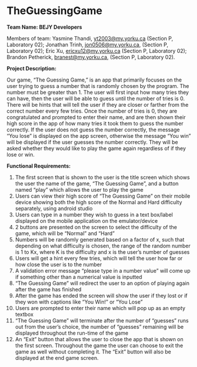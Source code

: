 # TheGuessingGame

**Team Name: BEJY Developers**

Members of team: Yasmine Thandi, yt2003@my.yorku.ca (Section P, Laboratory 02); Jonathan Trinh, jon0506@my.yorku.ca, (Section P, Laboratory 02); Eric Xu, ericxu12@my.yorku.ca  (Section P, Laboratory 02); Brandon Petherick, branest@my.yorku.ca, (Section P, Laboratory 02).

**Project Description:**

  Our game, “The Guessing Game,” is an app that primarily focuses on the user trying to guess a number that is randomly chosen by the program. The number must be greater than 1. The user will first input how many tries they can have, then the user will be able to guess until the number of tries is 0. There will be hints that will tell the user if they are closer or farther from the correct number every few tries. Once the number of tries is 0, they are congratulated and prompted to enter their name, and are then shown their high score in the app of how many tries it took them to guess the number correctly. If the user does not guess the number correctly, the message “You lose” is displayed on the app screen, otherwise the message “You win” will be displayed if the user guesses the number correctly. They will be asked whether they would like to play the game again regardless of if they lose or win.
   
 **Functional Requirements:**

1.	The first screen that is shown to the user is the title screen which shows the user the name of the game, “The Guessing Game”, and a button named “play” which allows the user to play the game
2.	Users can view their high score of “The Guessing Game” on their mobile device showing both the high score of the Normal and Hard difficulty separately, using android studio
3.	Users can type in a number they wish to guess in a text box/label displayed on the mobile application on the emulator/device
4.	2 buttons are presented on the screen to select the difficulty of the game, which will be “Normal” and “Hard”
5.	Numbers will be randomly generated based on a factor of x, such that depending on what difficulty is chosen, the range of the random number is 1 to Kx, where K is the difficulty and x is the user’s number of guesses 
6.	Users will get a hint every few tries, which will tell the user how far or how close the user is to the number
7.	A validation error message “please type in a number value” will come up if something other than a numerical value is inputted
8.	“The Guessing Game” will redirect the user to an option of playing again after the game has finished
9.	After the game has ended the screen will show the user if they lost or if they won with captions like “You Win!” or “You Lose”
10.	Users are prompted to enter their name which will pop up as an empty textbox 
11.	“The Guessing Game” will terminate after the number of “guesses” runs out from the user’s choice, the number of “guesses” remaining will be displayed throughout the run-time of the game
12.	 An “Exit” button that allows the user to close the app that is shown on the first screen. Throughout the game the user can choose to exit the game as well without completing it. The “Exit” button will also be displayed at the end game screen.
